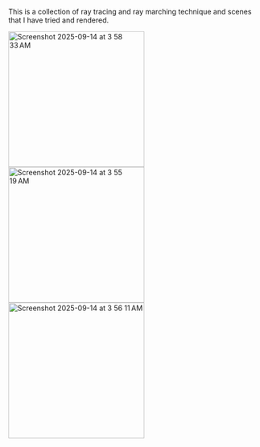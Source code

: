 This is a collection of ray tracing and ray marching technique and scenes that I have tried and rendered.

<img height="270" alt="Screenshot 2025-09-14 at 3 58 33 AM" src="https://github.com/user-attachments/assets/d8358a8c-79dd-44c2-a28e-09512ce7adda" />
<img height="270" alt="Screenshot 2025-09-14 at 3 55 19 AM" src="https://github.com/user-attachments/assets/24684f0a-0d06-4792-b3ce-8ecd82cfb434" />
<img height="270" alt="Screenshot 2025-09-14 at 3 56 11 AM" src="https://github.com/user-attachments/assets/c106c3bd-f6eb-4036-9fbe-b2c6991ead69" />
